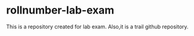 # rollnumber-lab-exam
This is a repository created for lab exam.
Also,it is a trail github repository.
